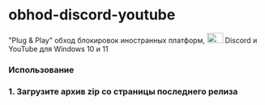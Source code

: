 # obhod-discord-youtube
"Plug & Play" обход блокировок иностранных платформ, <img height="20" width="32" src="https://unpkg.com/simple-icons@v15/icons/discord.svg" /> Discord и YouTube для Windows 10 и 11
<h3>Использование<h3>
1. Загрузите архив zip со страницы последнего релиза
